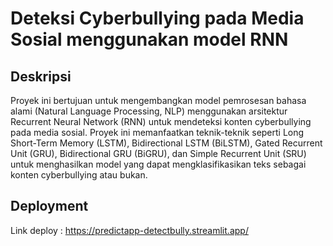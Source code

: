 # Deteksi Cyberbullying pada Media Sosial menggunakan model RNN
## Deskripsi 
Proyek ini bertujuan untuk mengembangkan model pemrosesan bahasa alami (Natural Language Processing, NLP) menggunakan arsitektur Recurrent Neural Network (RNN) untuk mendeteksi konten cyberbullying pada media sosial. Proyek ini memanfaatkan teknik-teknik seperti Long Short-Term Memory (LSTM), Bidirectional LSTM (BiLSTM), Gated Recurrent Unit (GRU), Bidirectional GRU (BiGRU), dan Simple Recurrent Unit (SRU) untuk menghasilkan model yang dapat mengklasifikasikan teks sebagai konten cyberbullying atau bukan.

## Deployment 
Link deploy : https://predictapp-detectbully.streamlit.app/

